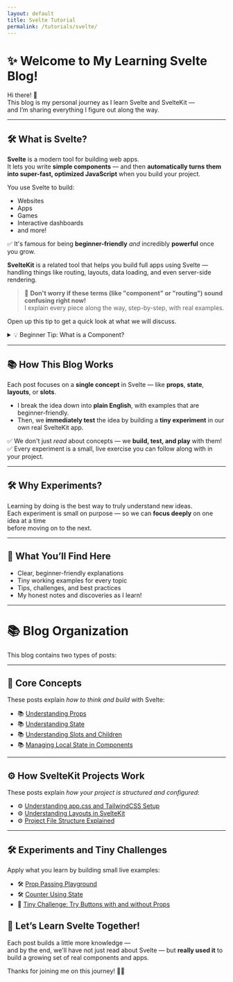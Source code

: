 ```yaml
---
layout: default
title: Svelte Tutorial
permalink: /tutorials/svelte/
---
```


# ✨ Welcome to My Learning Svelte Blog!

Hi there! 👋  
This blog is my personal journey as I learn Svelte and SvelteKit —  
and I’m sharing everything I figure out along the way.

---

## 🛠 What is Svelte?

**Svelte** is a modern tool for building web apps.  
It lets you write **simple components** — and then **automatically turns them into super-fast, optimized JavaScript** when you build your project.

You use Svelte to build:

- Websites
- Apps
- Games
- Interactive dashboards
- and more!

✅ It's famous for being **beginner-friendly** *and* incredibly **powerful** once you grow.

**SvelteKit** is a related tool that helps you build full apps using Svelte —  
handling things like routing, layouts, data loading, and even server-side rendering.

> 💬 **Don't worry if these terms (like "component" or "routing") sound confusing right now!**  
> I explain every piece along the way, step-by-step, with real examples.

Open up this tip to get a quick look at what we will discuss.
<details>
<summary>💡 Beginner Tip: What is a Component?</summary>

A **component** is just a **small, reusable building block** that controls part of your app’s UI (user interface).

You can think of a component like a **tiny Lego brick** —  
you stack lots of them together to build full websites and apps!

- Each component controls its own HTML, CSS, and logic.
- Components can **receive props** (information) to make them flexible.
- Components can **remember things** using **state**.

> 📚 **Want a deeper explanation?**  
> Check out my full post: [Understanding Components, Props, Slots, and Children](/concepts/components-props-slots-etc.md)

</details>

---

## 📚 How This Blog Works

Each post focuses on a **single concept** in Svelte — like **props**, **state**, **layouts**, or **slots**.

- I break the idea down into **plain English**, with examples that are beginner-friendly.
- Then, we **immediately test** the idea by building a **tiny experiment** in our own real SvelteKit app.

✅ We don't just *read* about concepts — we **build, test, and play** with them!  
✅ Every experiment is a small, live exercise you can follow along with in your project.

---

## 🛠 Why Experiments?

Learning by doing is the best way to truly understand new ideas.  
Each experiment is small on purpose — so we can **focus deeply** on one idea at a time  
before moving on to the next.

---

## 🌟 What You’ll Find Here

- Clear, beginner-friendly explanations
- Tiny working examples for every topic
- Tips, challenges, and best practices
- My honest notes and discoveries as I learn!

---

# 📚 Blog Organization

This blog contains two types of posts:

---

## 🧩 Core Concepts

These posts explain *how to think and build* with Svelte:

- 📚 [Understanding Props](/concepts/understanding-props.md)
- 📚 [Understanding State](/concepts/understanding-state.md)
- 📚 [Understanding Slots and Children](/concepts/understanding-slots.md)
- 📚 [Managing Local State in Components](/concepts/local-state.md)

---

## ⚙️ How SvelteKit Projects Work

These posts explain *how your project is structured and configured*:

- ⚙️ [Understanding app.css and TailwindCSS Setup](/system/appcss-tailwind-setup.md)
- ⚙️ [Understanding Layouts in SvelteKit](/system/understanding-layouts.md)
- ⚙️ [Project File Structure Explained](/system/project-file-structure.md)

---

## 🛠 Experiments and Tiny Challenges

Apply what you learn by building small live examples:

- 🛠 [Prop Passing Playground](/experiments/prop-passing.md)
- 🛠 [Counter Using State](/experiments/counter-state.md)
- 🧪 [Tiny Challenge: Try Buttons with and without Props](/experiments/prop-challenge.md)


## 🚀 Let’s Learn Svelte Together!

Each post builds a little more knowledge —  
and by the end, we'll have not just read about Svelte — but **really used it** to build a growing set of real components and apps.

Thanks for joining me on this journey! 🌱✨

